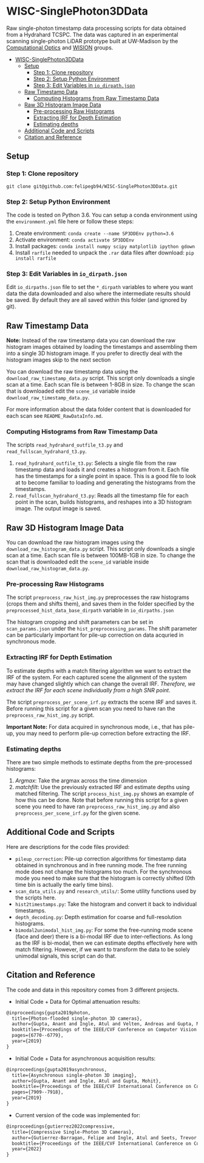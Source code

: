 # WISC-SinglePhoton3DData

Raw single-photon timestamp data processing scripts for data obtained from a Hydrahard TCSPC. The data was captured in an experimental scanning single-photon LiDAR prototype built at UW-Madison by the [Computational Optics](http://compoptics.wisc.edu/) and [WISION](https://wisionlab.cs.wisc.edu/) groups.

- [WISC-SinglePhoton3DData](#wisc-singlephoton3ddata)
  - [Setup](#setup)
    - [Step 1: Clone repository](#step-1-clone-repository)
    - [Step 2: Setup Python Environment](#step-2-setup-python-environment)
    - [Step 3: Edit Variables in `io_dirpath.json`](#step-3-edit-variables-in-io_dirpathjson)
  - [Raw Timestamp Data](#raw-timestamp-data)
    - [Computing Histograms from Raw Timestamp Data](#computing-histograms-from-raw-timestamp-data)
  - [Raw 3D Histogram Image Data](#raw-3d-histogram-image-data)
    - [Pre-processing Raw Histograms](#pre-processing-raw-histograms)
    - [Extracting IRF for Depth Estimation](#extracting-irf-for-depth-estimation)
    - [Estimating depths](#estimating-depths)
  - [Additional Code and Scripts](#additional-code-and-scripts)
  - [Citation and Reference](#citation-and-reference)

## Setup 
### Step 1: Clone repository

```
git clone git@github.com:felipegb94/WISC-SinglePhoton3DData.git
```
### Step 2: Setup Python Environment

The code is tested on Python 3.6. You can setup a conda environment using the `environment.yml` file here or follow these steps:

1. Create environment: `conda create --name SP3DDEnv python=3.6`
2. Activate environment: `conda activate SP3DDEnv`
3. Install packages: `conda install numpy scipy matplotlib ipython gdown`
4. Install `rarfile` needed to unpack the `.rar` data files after download: `pip install rarfile`

### Step 3: Edit Variables in `io_dirpath.json`

Edit  `io_dirpaths.json` file to set the `*_dirpath` variables to where you want data the data downloaded and also where the intermediate results should be saved. By default they are all saved within this folder (and ignored by git).
## Raw Timestamp Data

**Note:** Instead of the raw timestamp data you can download the raw histogram images obtained by loading the timestamps and assembling them into a single 3D histogram image. If you prefer to directly deal with the histogram images skip to the next section

You can download the raw timestamp data using the `download_raw_timestamp_data.py` script. This script only downloads a single scan at a time. Each scan file is between 1-8GB in size. To change the scan that is downloaded edit the `scene_id` variable inside `download_raw_timestamp_data.py`.

For more information about the data folder content that is downloaded for each scan see `README_RawDataInfo.md`.

### Computing Histograms from Raw Timestamp Data

The scripts `read_hydrahard_outfile_t3.py` and `read_fullscan_hydrahard_t3.py`.

1. `read_hydrahard_outfile_t3.py`: Selects a single file from the raw timestamp data and loads it and creates a histogram from it. Each file has the timestamps for a single point in space. This is a good file to look at to become familiar to loading and generating the histograms from the timestamps.
2. `read_fullscan_hydrahard_t3.py`: Reads all the timestamp file for each point in the scan, builds histograms, and reshapes into a 3D histogram image. The output image is saved.

## Raw 3D Histogram Image Data

You can download the raw histogram images using the `download_raw_histogram_data.py` script. This script only downloads a single scan at a time. Each scan file is between 100MB-1GB in size. To change the scan that is downloaded edit the `scene_id` variable inside `download_raw_histogram_data.py`.

### Pre-processing Raw Histograms

The script `preprocess_raw_hist_img.py` preprocesses the raw histograms (crops them and shifts them), and saves them in the folder specified by the `preprocessed_hist_data_base_dirpath` variable in `io_dirpaths.json`

The histogram cropping and shift parameters can be set in `scan_params.json` under the `hist_preprocessing_params`. The shift parameter can be particularly important for pile-up correction on data acquried in synchronous mode.

### Extracting IRF for Depth Estimation

To estimate depths with a match filtering algorithm we want to extract the IRF of the system. For each captured scene the alignment of the system may have changed slightly which can change the overall IRF. *Therefore, we extract the IRF for each scene individually from a high SNR point*.

The script `preprocess_per_scene_irf.py` extracts the scene IRF and saves it. Before running this script for a given scan you need to have ran the `preprocess_raw_hist_img.py` script.

**Important Note:** For data acquired in synchronous mode, i.e., that has pile-up, you may need to perform pile-up correction before extracting the IRF.

### Estimating depths

There are two simple methods to estimate depths from the pre-processed histograms:

1. *Argmax*: Take the argmax across the time dimension
1. *matchfilt*: Use the previously extracted IRF and estimate depths using matched filtering. The script `process_hist_img.py` shows an example of how this can be done. Note that before running this script for a given scene you need to have ran `preprocess_raw_hist_img.py` and also `preprocess_per_scene_irf.py` for the given scene.

## Additional Code and Scripts

Here are descriptions for the code files provided:

* `pileup_correction`: Pile-up correction algorithms for timestamp data obtained in synchronous and in free running mode. The free running mode does not change the histograms too much. For the synchronous mode you need to make sure that the histogram is correctly shifted (0th time bin is actually the early time bins).
* `scan_data_utils.py` and `research_utils/`: Some utility functions used by the scripts here.
* `hist2timestamps.py`: Take the histogram and convert it back to individual timestamps.
* `depth_decoding.py`: Depth estimation for coarse and full-resolution histograms.
* `bimodal2unimodal_hist_img.py`: For some the free-running mode scene (face and deer) there is a bi-modal IRF due to  inter-reflections. As long as the IRF is bi-modal, then we can estimate depths effectively here with match filtering. However, if we want to transform the data to be solely unimodal signals, this script can do that.

## Citation and Reference

The code and data in this repository comes from 3 different projects.

* Initial Code + Data for Optimal attenuation results:

```latex
@inproceedings{gupta2019photon,
  title={Photon-flooded single-photon 3D cameras},
  author={Gupta, Anant and Ingle, Atul and Velten, Andreas and Gupta, Mohit},
  booktitle={Proceedings of the IEEE/CVF Conference on Computer Vision and Pattern Recognition},
  pages={6770--6779},
  year={2019}
}
```

* Initial Code + Data for asynchronous acquisition results:

```latex
@inproceedings{gupta2019asynchronous,
  title={Asynchronous single-photon 3D imaging},
  author={Gupta, Anant and Ingle, Atul and Gupta, Mohit},
  booktitle={Proceedings of the IEEE/CVF International Conference on Computer Vision},
  pages={7909--7918},
  year={2019}
}
```

* Current version of the code was implemented for:

```latex
@inproceedings{gutierrez2022compressive,
  title={Compressive Single-Photon 3D Cameras},
  author={Gutierrez-Barragan, Felipe and Ingle, Atul and Seets, Trevor and Gupta, Mohit and Velten, Andreas},
  booktitle={Proceedings of the IEEE/CVF International Conference on Computer Vision},
  year={2022}
}
```
